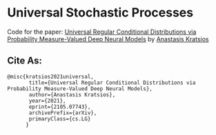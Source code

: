 # Universal Stochastic Processes

Code for the paper: [Universal Regular Conditional Distributions via Probability Measure-Valued Deep Neural Models](https://arxiv.org/abs/2105.07743) by [Anastasis Kratsios](https://scholar.google.com/citations?user=9D-bHFgAAAAJ&hl=fr#d=gs_md_cita-d&u=%2Fcitations%3Fview_op%3Dview_citation%26hl%3Dfr%26user%3D9D-bHFgAAAAJ%26citation_for_view%3D9D-bHFgAAAAJ%3AM3ejUd6NZC8C%26tzom%3D-60)

## Cite As:
    @misc{kratsios2021universal,
           title={Universal Regular Conditional Distributions via Probability Measure-Valued Deep Neural Models}, 
           author={Anastasis Kratsios},
           year={2021},
           eprint={2105.07743},
           archivePrefix={arXiv},
           primaryClass={cs.LG}
          }
